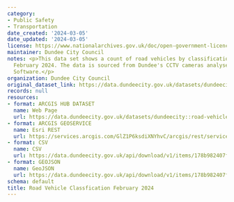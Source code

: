 ```yaml
---
category:
- Public Safety
- Transportation
date_created: '2024-03-05'
date_updated: '2024-03-05'
license: https://www.nationalarchives.gov.uk/doc/open-government-licence/version/3/
maintainer: Dundee City Council
notes: <p>This data set shows a count of road vehicles by classification for the period
  February 2024. The data is sourced from Dundee's CCTV cameras analysed using Briefcam
  Software.</p>
organization: Dundee City Council
original_dataset_link: https://data.dundeecity.gov.uk/datasets/dundeecity::road-vehicle-classfication-february-2024
records: null
resources:
- format: ARCGIS HUB DATASET
  name: Web Page
  url: https://data.dundeecity.gov.uk/datasets/dundeecity::road-vehicle-classfication-february-2024
- format: ARCGIS GEOSERVICE
  name: Esri REST
  url: https://services.arcgis.com/GlZ1P6ksdiXNYhvC/arcgis/rest/services/Road_Vehicle_Classfication_February_2024/FeatureServer/0
- format: CSV
  name: CSV
  url: https://data.dundeecity.gov.uk/api/download/v1/items/178b982407f845309b5361da18133d53/csv?layers=0
- format: GEOJSON
  name: GeoJSON
  url: https://data.dundeecity.gov.uk/api/download/v1/items/178b982407f845309b5361da18133d53/geojson?layers=0
schema: default
title: Road Vehicle Classfication February 2024
---
```


